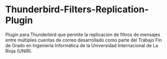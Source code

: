 # Thunderbird-Filters-Replication-Plugin
Plugin para Thunderbird que permite la replicación de filtros de mensajes entre múltiples cuentas de correo desarrollado como parte del Trabajo Fin de Grado en Ingeniería Informática de la Universidad Internacional de La Rioja (UNIR).

